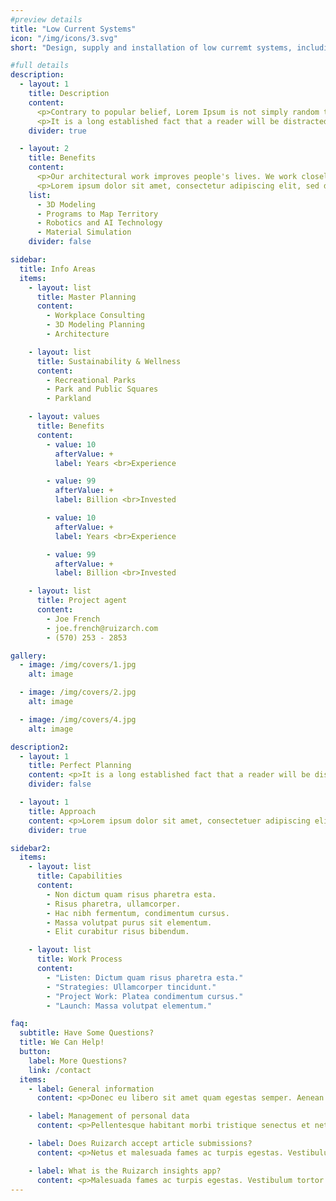 ```yaml
---
#preview details
title: "Low Current Systems"
icon: "/img/icons/3.svg"
short: "Design, supply and installation of low curremt systems, including CCTV, Access control, Fire alarm, Evacuation, BMS, ensuring safety and seamless integration."

#full details
description:
  - layout: 1
    title: Description
    content:
      <p>Contrary to popular belief, Lorem Ipsum is not simply random text. It has roots in a piece of classical Latin literature from 45 BC, making it over 2000 years old. Richard McClintock, a Latin professor at Hampden - Sydney College in Virginia, looked up one of the more obscure Latin words, consectetur, from a Lorem Ipsum passage, and going through the cites of the word in classical literature, discovered the undoubtable source. Lorem Ipsum comes from sections 1.10.32 and 1.10.33 of "de Finibus Bonorum et Malorum" (The Extremes of Good and Evil) by Cicero, written in 45 BC. This book is a treatise on the theory of ethics, very popular during the Renaissance. The first line of Lorem Ipsum, "Lorem ipsum dolor sit amet..", comes from a line in section 1.10.32.</p>
      <p>It is a long established fact that a reader will be distracted by the readable content of a page when looking at its layout. The point of using Lorem Ipsum is that it has a more-or-less normal distribution of letters, as opposed to using 'Content here, content here', making it look like readable English. Many desktop publishing packages and web page editors now use Lorem Ipsum as their default model text, and a search for 'lorem ipsum' will uncover many web sites still in their infancy. Various versions have evolved over the years, sometimes by accident, sometimes on purpose (injected humour and the like).</p>
    divider: true

  - layout: 2
    title: Benefits
    content:
      <p>Our architectural work improves people's lives. We work closely with clients to create functional solutions that creatively respond to the needs of individuals and organizations. From corporate facility innovation to commercial developments, we create beautiful, balanced designs fueled by big ideas.</p>
      <p>Lorem ipsum dolor sit amet, consectetur adipiscing elit, sed do eiusmod tempor incididunt ut labore et dolore magna aliqua.</p>
    list:
      - 3D Modeling
      - Programs to Map Territory
      - Robotics and AI Technology
      - Material Simulation
    divider: false

sidebar:
  title: Info Areas
  items:
    - layout: list
      title: Master Planning
      content:
        - Workplace Consulting
        - 3D Modeling Planning
        - Architecture

    - layout: list
      title: Sustainability & Wellness
      content:
        - Recreational Parks
        - Park and Public Squares
        - Parkland

    - layout: values
      title: Benefits
      content:
        - value: 10
          afterValue: +
          label: Years <br>Experience

        - value: 99
          afterValue: +
          label: Billion <br>Invested

        - value: 10
          afterValue: +
          label: Years <br>Experience

        - value: 99
          afterValue: +
          label: Billion <br>Invested

    - layout: list
      title: Project agent
      content:
        - Joe French
        - joe.french@ruizarch.com
        - (570) 253 - 2853

gallery:
  - image: /img/covers/1.jpg
    alt: image

  - image: /img/covers/2.jpg
    alt: image

  - image: /img/covers/4.jpg
    alt: image

description2:
  - layout: 1
    title: Perfect Planning
    content: <p>It is a long established fact that a reader will be distracted by the readable content of a page when looking at its layout. The point of using Lorem Ipsum is that it has a more-or-less normal distribution of letters, as opposed to using 'Content here, content here', making it look like readable English. Many desktop publishing packages and web page editors now use Lorem Ipsum as their default model text, and a search for 'lorem ipsum' will uncover many web sites still in their infancy. Various versions have evolved over the years, sometimes by accident, sometimes on purpose (injected humour and the like).</p>
    divider: false

  - layout: 1
    title: Approach
    content: <p>Lorem ipsum dolor sit amet, consectetuer adipiscing elit, sed diam nonummy nibh euismod tincidunt ut laoreet dolore magna aliquam erat volutpat. Ut wisi enim ad minim veniam, quis nostrud exerci tation ullamcorper suscipit lobortis nisl ut aliquip ex ea commodo consequat.</p>
    divider: true

sidebar2:
  items:
    - layout: list
      title: Capabilities
      content:
        - Non dictum quam risus pharetra esta.
        - Risus pharetra, ullamcorper.
        - Hac nibh fermentum, condimentum cursus.
        - Massa volutpat purus sit elementum.
        - Elit curabitur risus bibendum.

    - layout: list
      title: Work Process
      content:
        - "Listen: Dictum quam risus pharetra esta."
        - "Strategies: Ullamcorper tincidunt."
        - "Project Work: Platea condimentum cursus."
        - "Launch: Massa volutpat elementum."

faq:
  subtitle: Have Some Questions?
  title: We Can Help!
  button:
    label: More Questions?
    link: /contact
  items:
    - label: General information
      content: <p>Donec eu libero sit amet quam egestas semper. Aenean ultricies mi vitae est. Mauris placerat eleifend leo.</p>

    - label: Management of personal data
      content: <p>Pellentesque habitant morbi tristique senectus et netus et malesuada fames ac turpis egestas. Vestibulum tortor quam, feugiat vitae, ultricies eget, tempor sit amet, ante. Donec eu libero sit amet quam egestas semper. Aenean ultricies mi vitae est. Mauris placerat eleifend leo.</p>

    - label: Does Ruizarch accept article submissions?
      content: <p>Netus et malesuada fames ac turpis egestas. Vestibulum tortor quam, feugiat vitae, ultricies eget, tempor sit amet, ante. Donec eu libero sit amet quam egestas semper. Aenean ultricies mi vitae est. Mauris placerat eleifend leo.</p>

    - label: What is the Ruizarch insights app?
      content: <p>Malesuada fames ac turpis egestas. Vestibulum tortor quam, feugiat vitae, ultricies eget, tempor sit amet, ante. Donec eu libero sit amet quam egestas semper. Aenean ultricies mi vitae est. Mauris placerat eleifend leo.</p>
---
```

